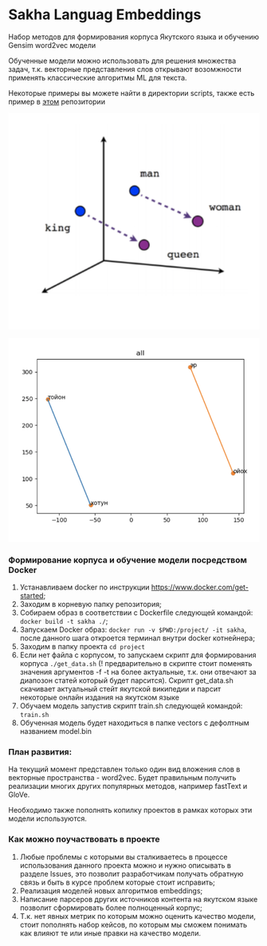 # Sakha Languag Embeddings

Набор методов для формирования корпуса Якутского языка и обучению Gensim word2vec модели 

Обученные модели можно использовать для решения множества задач, т.к. векторные представления слов открывают возомжности применять классические алгоритмы ML для текста.

Некоторые примеры вы можете найти в директории scripts, также есть пример в [этом](https://github.com/nlp-sakha/site) репозитории


![English word2vec](img/king_queen_en.png)

![Sakha word2vec](img/king_queen_sakha.png)

### Формирование корпуса и обучение модели посредством Docker

1. Устанавливаем docker по инструкции https://www.docker.com/get-started;
2. Заходим в корневую папку репозитория;
3. Собираем образ в соответствии с Dockerfile следующей командой:
```docker build -t sakha ./```;
4. Запускаем Docker образ: ```docker run -v $PWD:/project/ -it sakha```, после данного шага откроется терминал
внутри docker котнейнера;
5. Заходим в папку проекта ```cd project```
6. Если нет файла с корпусом, то запускаем скрипт для формирования корпуса ```./get_data.sh``` 
(! предварительно в скрипте стоит поменять значения аргументов -f -t на более актуальные, т.к. они отвечают за диапозон статей который будет парсится). 
Скрипт get_data.sh скачивает актуальный стейт якутской википедии и парсит некоторые онлайн издания на якутском языке
7. Обучаем модель запустив скрипт train.sh следующей командой: ```train.sh```
8. Обученная модель будет находиться в папке vectors с дефолтным названием model.bin

### План развития:

На текущий момент представлен только один вид вложения слов в векторные пространства - word2vec. 
Будет правильным получить реализации многих других популярных методов, например fastText и GloVe.

Необходимо также пополнять копилку проектов в рамках которых эти модели используются. 

### Как можно поучаствовать в проекте

1. Любые проблемы с которыми вы сталкиваетесь в процессе использования данного проекта можно и нужно описывать в 
разделе Issues, это позволит разработчикам получать обратную связь и быть в курсе проблем которые стоит исправить;
2. Реализация моделей новых алгоритмов embeddings;  
3. Написание парсеров других источников контента на якутском языке позволит сформировать более полноценный корпус;
4. Т.к. нет явных метрик по которым можно оценить качество модели, стоит пополнять набор кейсов, по которым мы сможем 
понимать как влияют те или иные правки на качество модели.
